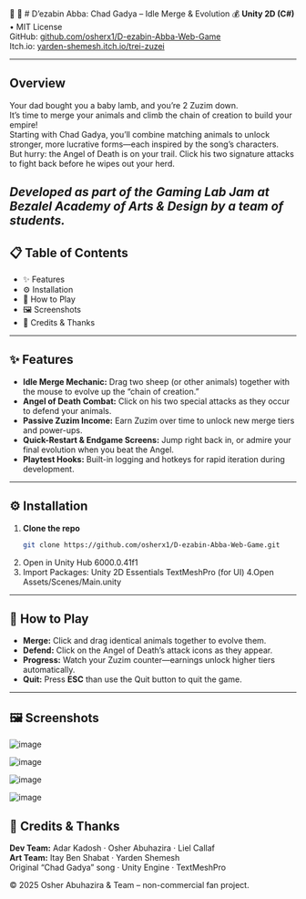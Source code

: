 🐐 🐑 # D’ezabin Abba: Chad Gadya – Idle Merge & Evolution 💰 
**Unity 2D (C#)** • MIT License  
GitHub: [github.com/osherx1/D-ezabin-Abba-Web-Game](https://github.com/osherx1/D-ezabin-Abba-Web-Game)  
Itch.io: [yarden-shemesh.itch.io/trei-zuzei](https://yarden-shemesh.itch.io/trei-zuzei)

---

## Overview  
Your dad bought you a baby lamb, and you’re 2 Zuzim down.  
It’s time to merge your animals and climb the chain of creation to build your empire!  
Starting with Chad Gadya, you’ll combine matching animals to unlock stronger,
more lucrative forms—each inspired by the song’s characters.  
But hurry: the Angel of Death is on your trail. Click his two signature attacks to fight back before he wipes out your herd.

*Developed as part of the Gaming Lab Jam at Bezalel Academy of Arts & Design by a team of students.*
---

## 📋 Table of Contents  
- ✨ Features  
- ⚙️ Installation  
- 🚀 How to Play  
- 🖼️ Screenshots  
- 📝 Credits & Thanks  

---

## ✨ Features  
- **Idle Merge Mechanic:** Drag two sheep (or other animals) together with the mouse to evolve up the “chain of creation.”  
- **Angel of Death Combat:** Click on his two special attacks as they occur to defend your animals.  
- **Passive Zuzim Income:** Earn Zuzim over time to unlock new merge tiers and power-ups.  
- **Quick-Restart & Endgame Screens:** Jump right back in, or admire your final evolution when you beat the Angel.  
- **Playtest Hooks:** Built-in logging and hotkeys for rapid iteration during development.  

---

## ⚙️ Installation  
1. **Clone the repo**  
   ```bash
   git clone https://github.com/osherx1/D-ezabin-Abba-Web-Game.git
2. Open in Unity Hub 6000.0.41f1
3. Import Packages:
Unity 2D Essentials
TextMeshPro (for UI)
4.Open Assets/Scenes/Main.unity

---

## 🚀 How to Play  
- **Merge:** Click and drag identical animals together to evolve them.  
- **Defend:** Click on the Angel of Death’s attack icons as they appear.  
- **Progress:** Watch your Zuzim counter—earnings unlock higher tiers automatically.  
- **Quit:** Press **ESC** than use the Quit button to quit the game.

---

## 🖼️ Screenshots  
![image](https://github.com/user-attachments/assets/6e88e604-8fe6-45bd-b6ff-10de91b4f1af)

![image](https://github.com/user-attachments/assets/297265d1-a627-41de-bcad-3f36388348a2)

![image](https://github.com/user-attachments/assets/ecd0a64d-0c3e-408b-8c29-c089d949a9bd)

![image](https://github.com/user-attachments/assets/2cd957d3-c17c-4c6b-ba40-2f7390732e57)


## 📝 Credits & Thanks  
**Dev Team:** Adar Kadosh · Osher Abuhazira · Liel Callaf  
**Art Team:** Itay Ben Shabat · Yarden Shemesh  
Original “Chad Gadya” song · Unity Engine · TextMeshPro

© 2025 Osher Abuhazira & Team – non-commercial fan project.


